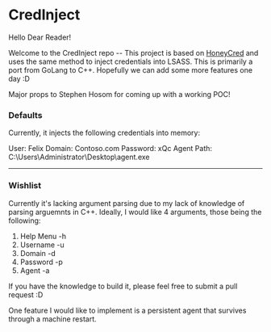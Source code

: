 # CredInject
Hello Dear Reader!

Welcome to the CredInject repo -- This project is based on [HoneyCred](https://github.com/hosom/honeycred/tree/master) and uses the same method to inject credentials into LSASS. This is primarily a port from GoLang to C++. Hopefully we can add some more features one day :D

Major props to Stephen Hosom for coming up with a working POC!

### Defaults
Currently, it injects the following credentials into memory:

User: Felix
Domain: Contoso.com
Password: xQc
Agent Path: C:\Users\Administrator\Desktop\agent.exe

---

### Wishlist
Currently it's lacking argument parsing due to my lack of knowledge of parsing arguemnts in C++. Ideally, I would like 4 arguments, those being the following:

1. Help Menu -h
2. Username -u
3. Domain -d
4. Password -p
5. Agent -a

If you have the knowledge to build it, please feel free to submit a pull request :D

One feature I would like to implement is a persistent agent that survives through a machine restart.
